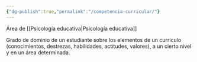 ```yaml
---
{"dg-publish":true,"permalink":"/competencia-curricular/"}
---
```


Área de [[Psicología educativa\|Psicología educativa]]

Grado de dominio de un estudiante sobre los elementos de un currículo (conocimientos, destrezas, habilidades, actitudes, valores), a un cierto nivel y en un área determinada.